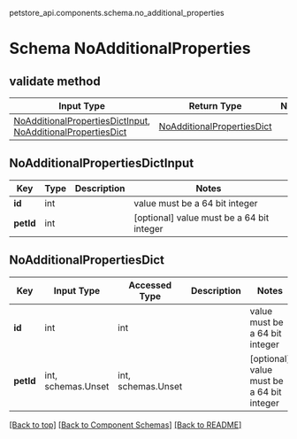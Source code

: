 petstore_api.components.schema.no_additional_properties
# Schema NoAdditionalProperties

## validate method
Input Type | Return Type | Notes
------------ | ------------- | -------------
[NoAdditionalPropertiesDictInput](#noadditionalpropertiesdictinput), [NoAdditionalPropertiesDict](#noadditionalpropertiesdict) | [NoAdditionalPropertiesDict](#noadditionalpropertiesdict) |

## NoAdditionalPropertiesDictInput
Key | Type |  Description | Notes
------------ | ------------- | ------------- | -------------
**id** | int |  | value must be a 64 bit integer
**petId** | int |  | [optional] value must be a 64 bit integer

## NoAdditionalPropertiesDict
Key | Input Type | Accessed Type | Description | Notes
------------ | ------------- | ------------- | ------------- | -------------
**id** | int | int |  | value must be a 64 bit integer
**petId** | int, schemas.Unset | int, schemas.Unset |  | [optional] value must be a 64 bit integer

[[Back to top]](#top) [[Back to Component Schemas]](../../../README.md#Component-Schemas) [[Back to README]](../../../README.md)
